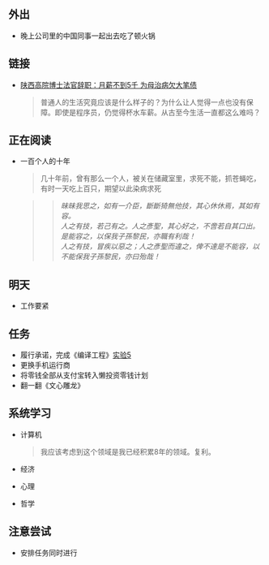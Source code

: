 ## 外出

- 晚上公司里的中国同事一起出去吃了顿火锅

## 链接

- [陕西高院博士法官辞职：月薪不到5千 为母治病欠大笔债][1]

  > 普通人的生活究竟应该是什么样子的？为什么让人觉得一点也没有保障。即使是程序员，仍觉得杯水车薪。从古至今生活一直都这么难吗？

## 正在阅读

- 一百个人的十年

  > 几十年前，曾有那么一个人，被关在储藏室里，求死不能，抓苍蝇吃，有时一天吃上百只，期望以此染病求死

  > > *昧昧我思之，如有一介臣，斷斷猗無他技，其心休休焉，其如有容。  
  > > 人之有技，若己有之。人之彥聖，其心好之，不啻若自其口出。  
  > > 是能容之，以保我子孫黎民，亦職有利哉！  
  > > 人之有技，冒疾以惡之；人之彥聖而違之，俾不達是不能容，以不能保我子孫黎民，亦曰殆哉！*

## 明天

- 工作要紧

## 任务

- 履行承诺，完成《编译工程》[实验5][4]
- 更换手机运行商
- 将零钱全部从支付宝转入懒投资零钱计划
- 翻一翻《文心雕龙》

## 系统学习

- 计算机

  > 我应该考虑到这个领域是我已经积累8年的领域。复利。

- 经济
- 心理
- 哲学

## 注意尝试

- 安排任务同时进行

[1]: http://www.guancha.cn/society/2016_03_02_352641.shtml
[4]: http://staff.ustc.edu.cn/~bjhua/courses/compiler/2014/labs/lab5/index.html
